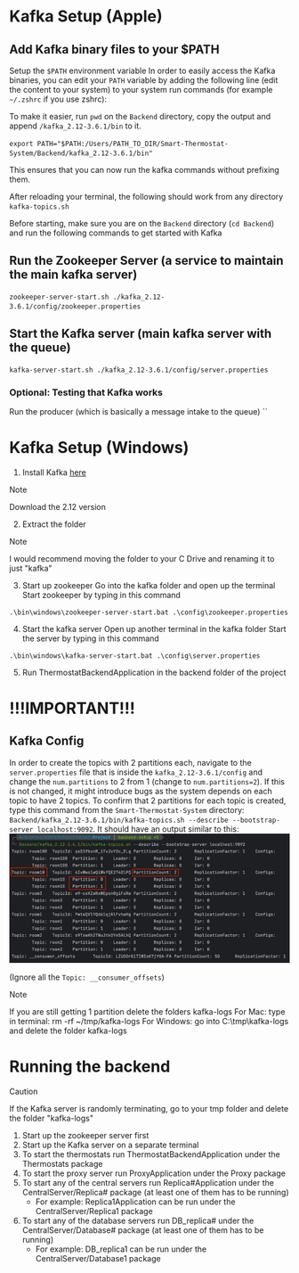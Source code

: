 # Kafka Setup (Apple)

## Add Kafka binary files to your $PATH
Setup the `$PATH` environment variable
In order to easily access the Kafka binaries, you can edit your `PATH` variable by adding the following line (edit the content to your system) to your system run commands (for example `~/.zshrc` if you use zshrc):

To make it easier, run `pwd` on the `Backend` directory, copy the output and append `/kafka_2.12-3.6.1/bin` to it.

`export PATH="$PATH:/Users/PATH_TO_DIR/Smart-Thermostat-System/Backend/kafka_2.12-3.6.1/bin"`

This ensures that you can now run the kafka commands without prefixing them.

After reloading your terminal, the following should work from any directory `kafka-topics.sh`

Before starting, make sure you are on the `Backend` directory (`cd Backend`) 
and run the following commands to get started with Kafka

## Run the Zookeeper Server (a service to maintain the main kafka server)
`zookeeper-server-start.sh ./kafka_2.12-3.6.1/config/zookeeper.properties
`

## Start the Kafka server (main kafka server with the queue)
`kafka-server-start.sh ./kafka_2.12-3.6.1/config/server.properties
`

### Optional: Testing that Kafka works
Run the producer (which is basically a message intake to the queue)
``

# Kafka Setup (Windows)
1. Install Kafka [here](https://kafka.apache.org/downloads)
> [!NOTE]
> Download the 2.12 version

2. Extract the folder
> [!NOTE]
> I would recommend moving the folder to your C Drive and renaming it to just "kafka"

3. Start up zookeeper
Go into the kafka folder and open up the terminal
Start zookeeper by typing in this command
```
.\bin\windows\zookeeper-server-start.bat .\config\zookeeper.properties
```

4. Start the kafka server
Open up another terminal in the kafka folder
Start the server by typing in this command
```
.\bin\windows\kafka-server-start.bat .\config\server.properties
```

5. Run ThermostatBackendApplication in the backend folder of the project

# !!!IMPORTANT!!!  
## Kafka Config 
In order to create the topics with 2 partitions each, navigate to the `server.properties` file that is inside the `kafka_2.12-3.6.1/config`
and change the `num.partitions` to 2 from 1 (change to `num.partitions=2`). If this is not changed, it might introduce bugs as
the system depends on each topic to have 2 topics. To confirm that 2 partitions for each topic is created, type this command from the `Smart-Thermostat-System` directory:
`Backend/kafka_2.12-3.6.1/bin/kafka-topics.sh --describe --bootstrap-server localhost:9092`. It should have an output similar to this:
![img.png](img.png)

(Ignore all the `Topic: __consumer_offsets`)

> [!NOTE]
> If you are still getting 1 partition delete the folders kafka-logs
> For Mac: type in terminal: rm -rf ~/tmp/kafka-logs
> For Windows: go into C:\tmp\kafka-logs and delete the folder kafka-logs

# Running the backend
> [!CAUTION]
> If the Kafka server is randomly terminating, go to your tmp folder and delete the folder "kafka-logs"
1. Start up the zookeeper server first
2. Start up the Kafka server on a separate terminal
3. To start the thermostats run ThermostatBackendApplication under the Thermostats package
4. To start the proxy server run ProxyApplication under the Proxy package
5. To start any of the central servers run Replica#Application under the CentralServer/Replica# package (at least one of them has to be running)
   - For example: Replica1Application can be run under the CentralServer/Replica1 package
6. To start any of the database servers run DB_replica# under the CentralServer/Database# package (at least one of them has to be running)
   - For example: DB_replica1 can be run under the CentralServer/Database1 package
